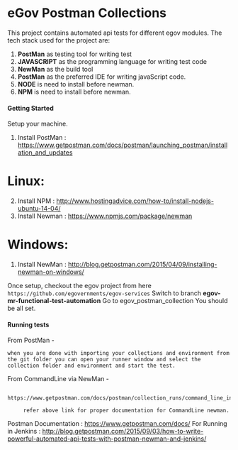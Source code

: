 # eGov Postman Collections

This project contains automated api tests for different egov modules. The tech stack used for the project are:
1. **PostMan** as testing tool for writing test 
2. **JAVASCRIPT** as the programming language for writing test code
3. **NewMan** as the build tool 
4. **PostMan** as the preferred IDE for writing javaScript code. 
5. **NODE** is need to install before newman.
6. **NPM** is need to install before newman.

#### Getting Started
Setup your machine. 

1. Install PostMan : https://www.getpostman.com/docs/postman/launching_postman/installation_and_updates

Linux:
================================
2. Install NPM : http://www.hostingadvice.com/how-to/install-nodejs-ubuntu-14-04/
3. Install Newman : https://www.npmjs.com/package/newman

Windows:
================================
1. Install NewMan : http://blog.getpostman.com/2015/04/09/installing-newman-on-windows/

Once setup, checkout the egov project from here ```https://github.com/egovernments/egov-services```
Switch to branch **egov-mr-functional-test-automation**
Go to egov_postman_collection
You should be all set.

#### Running tests
From PostMan - 

    when you are done with importing your collections and environment from the git folder you can open your runner window and select the collection folder and environment and start the test. 


From CommandLine via NewMan - 

         https://www.getpostman.com/docs/postman/collection_runs/command_line_integration_with_newman 

         refer above link for proper documentation for CommandLine newman.

Postman Documentation : https://www.getpostman.com/docs/
For Running in Jenkins : http://blog.getpostman.com/2015/09/03/how-to-write-powerful-automated-api-tests-with-postman-newman-and-jenkins/
